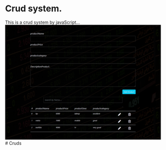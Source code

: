 #  Crud system.
This is a crud system by javaScript...
![preview img](img/screencapture-file-C-Users-zizo-Desktop-Crud-System-index-html-2022-10-22-08_31_09.png)# Cruds
